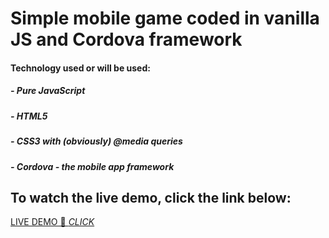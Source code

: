 # Simple mobile game coded in vanilla JS and Cordova framework


#### Technology used or will be used: 
##### - Pure JavaScript 
##### - HTML5
##### - CSS3 with (obviously) @media queries
##### - Cordova - the mobile app framework



## To watch the live demo, click the link below:
[LIVE DEMO 🔴 *CLICK*](https://objective-pike-1555fa.netlify.app/)

